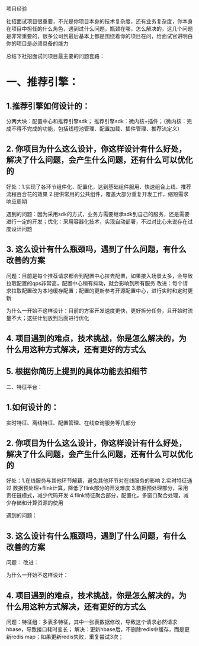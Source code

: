 项目经验

社招面试项目很重要，不光是你项目本身的技术复杂度，还有业务复杂度，你本身在项目中担任的什么角色，遇到过什么问题，瓶颈在哪，怎么解决的，这几个问题是非常重要的，很多公司到最后基本上都是围绕着你的项目在问，给面试官讲明白你的项目是必须具备的能力

总结下社招面试问项目最主要的问题套路：

# 一、推荐引擎：

## 1.推荐引擎如何设计的：
分两大块：配置中心和推荐引擎sdk；
推荐引擎sdk：微内核+插件；（微内核：完成不得不完成的功能，包括线程池管理、配置加载、插件管理、推荐流定义）


## 2. 你项目为什么这么设计，你这样设计有什么好处，解决了什么问题，会产生什么问题，还有什么可以优化的
好处：1.实现了各环节组件化、配置化，达到基础组件服用、快速组合上线、推荐流程百合花的效果
	2.提供常用的公共组件，覆盖大部分重复开发工作，缩短需求响应周期

遇到的问题：因为采用sdk的方式，业务方需要继承sdk到自己的服务，还是需要进行一定的开发；优化：采用容器化技术，实现自动部署，不过对比心来说存在过度设计问题


## 3. 这么设计有什么瓶颈吗，遇到了什么问题，有什么改善的方案
问题：目前是每个推荐请求都会到配置中心拉去配置，如果接入场景太多，会导致拉取配置的qps非常高，配置中心稍有抖动，就会影响到所有服务
改进：每个请求拉取配置改为本地缓存配置；配置的更新参考开源配置中心，进行实时和定时更新

为什么一开始不这样设计：目前的方案开发速度更快，更好拆分任务，且开始时流量不大；这些计划放到后面进行优化


## 4. 项目遇到的难点，技术挑战，你是怎么解决的，为什么用这种方式解决，还有更好的方式么


## 5. 根据你简历上提到的具体功能去扣细节



二、特征平台：

## 1.如何设计的：
实时特征、离线特征、配置管理、在线查询服务等几部分


## 2. 你项目为什么这么设计，你这样设计有什么好处，解决了什么问题，会产生什么问题，还有什么可以优化的
好处：1.在线服务与其他环节解藕，避免其他环节对在线服务的影响
	2.实时特征通过 数据预处理+flink计算，降低了flink部分的开发难度
	3.数据预处理部分，采用责任链模式，减少代码开发
	4.flink特征聚合部分，配置化，多窗口聚合处理，减少存储和计算资源的使用

遇到的问题：


## 3. 这么设计有什么瓶颈吗，遇到了什么问题，有什么改善的方案
问题：
改进：

为什么一开始不这样设计：


## 4. 项目遇到的难点，技术挑战，你是怎么解决的，为什么用这种方式解决，还有更好的方式么
问题：特征组：多表多特征，其中一张表数据修改，导致这个请求必然请求hbase，导致接口耗时变长；
解决：更新hbase后，不删除redis中缓存，而是更新redis map；如果更新redis失败，重复尝试3次；
